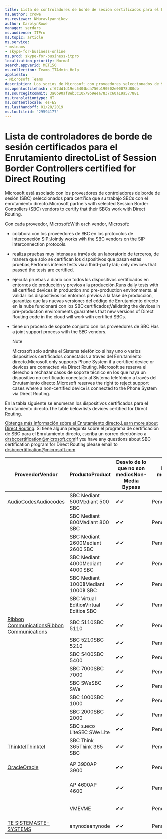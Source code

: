 ```yaml
---
title: Lista de controladores de borde de sesión certificados para el Enrutamiento directo
ms.author: crowe
ms.reviewer: NMuravlyannikov
author: CarolynRowe
manager: serdars
ms.audience: ITPro
ms.topic: article
ms.service:
- msteams
- skype-for-business-online
ms.prod: skype-for-business-itpro
localization_priority: Normal
search.appverid: MET150
ms.collection: Teams_ITAdmin_Help
appliesto:
- Microsoft Teams
description: Los socios de Microsoft con proveedores seleccionados de SBC certifica sus SBCs funcionan con el enrutamiento directo.
ms.openlocfilehash: cf62dd1d19ec5404bda756b190502e00078d80db
ms.sourcegitcommit: 3a0b90af8eb3c10579b9eea7837c60a19a577881
ms.translationtype: MT
ms.contentlocale: es-ES
ms.lasthandoff: 01/28/2019
ms.locfileid: "29594177"
---
```

# <a name="list-of-session-border-controllers-certified-for-direct-routing"></a><span data-ttu-id="1db28-103">Lista de controladores de borde de sesión certificados para el Enrutamiento directo</span><span class="sxs-lookup"><span data-stu-id="1db28-103">List of Session Border Controllers certified for Direct Routing</span></span>

<span data-ttu-id="1db28-104">Microsoft está asociado con los proveedores de controladores de borde de sesión (SBC) seleccionados para certifica que su trabajo SBCs con el enrutamiento directo.</span><span class="sxs-lookup"><span data-stu-id="1db28-104">Microsoft partners with selected Session Border Controllers (SBC) vendors to certify that their SBCs work with Direct Routing.</span></span> 

<span data-ttu-id="1db28-105">Con cada proveedor, Microsoft:</span><span class="sxs-lookup"><span data-stu-id="1db28-105">With each vendor, Microsoft:</span></span> 

- <span data-ttu-id="1db28-106">colabora con los proveedores de SBC en los protocolos de interconexión SIP;</span><span class="sxs-lookup"><span data-stu-id="1db28-106">Jointly works with the SBC vendors on the SIP interconnection protocols.</span></span>
- <span data-ttu-id="1db28-107">realiza pruebas muy intensas a través de un laboratorio de terceros, de manera que solo se certifican los dispositivos que pasan estas pruebas;</span><span class="sxs-lookup"><span data-stu-id="1db28-107">Performs intense tests via a third-party lab; only devices that passed the tests are certified.</span></span> 
- <span data-ttu-id="1db28-108">ejecuta pruebas a diario con todos los dispositivos certificados en entornos de producción y previos a la producción.</span><span class="sxs-lookup"><span data-stu-id="1db28-108">Runs daily tests with all certified devices in production and pre-production environments.</span></span> <span data-ttu-id="1db28-109">al validar los dispositivos los entornos previos a la fase de producción, garantiza que las nuevas versiones del código de Enrutamiento directo en la nube funcionará con los SBC certificados;</span><span class="sxs-lookup"><span data-stu-id="1db28-109">Validating the devices in pre-production environments guarantees that new versions of Direct Routing code in the cloud will work with certified SBCs.</span></span> 
- <span data-ttu-id="1db28-110">tiene un proceso de soporte conjunto con los proveedores de SBC.</span><span class="sxs-lookup"><span data-stu-id="1db28-110">Has a joint support process with the SBC vendors.</span></span>


  > [!NOTE]
  > <span data-ttu-id="1db28-111">Microsoft solo admite el Sistema telefónico si hay uno o varios dispositivos certificados conectados a través del Enrutamiento directo.</span><span class="sxs-lookup"><span data-stu-id="1db28-111">Microsoft only supports Phone System if a certified device or devices are connected via Direct Routing.</span></span> <span data-ttu-id="1db28-112">Microsoft se reserva el derecho a rechazar casos de soporte técnico en los que haya un dispositivo no certificado conectado al Sistema telefónico a través del Enrutamiento directo.</span><span class="sxs-lookup"><span data-stu-id="1db28-112">Microsoft reserves the right to reject support cases where a non-certified device is connected to the Phone System via Direct Routing.</span></span> 

<span data-ttu-id="1db28-113">En la tabla siguiente se enumeran los dispositivos certificados para el Enrutamiento directo.</span><span class="sxs-lookup"><span data-stu-id="1db28-113">The table below lists devices certified for Direct Routing.</span></span> 

<span data-ttu-id="1db28-114">[Obtenga más información sobre el Enrutamiento directo](https://aka.ms/dr).</span><span class="sxs-lookup"><span data-stu-id="1db28-114">[Learn more about Direct Routing](https://aka.ms/dr).</span></span> <span data-ttu-id="1db28-115">Si tiene alguna pregunta sobre el programa de certificación de SBC para el Enrutamiento directo, escriba un correo electrónico a drsbccertification@microsoft.com</span><span class="sxs-lookup"><span data-stu-id="1db28-115">If you have any questions about SBC certification program for Direct Routing please email to drsbccertification@microsoft.com</span></span>


|                                                       <span data-ttu-id="1db28-116">Proveedor</span><span class="sxs-lookup"><span data-stu-id="1db28-116">Vendor</span></span>                                                        |       <span data-ttu-id="1db28-117">Producto</span><span class="sxs-lookup"><span data-stu-id="1db28-117">Product</span></span>       | <span data-ttu-id="1db28-118">Desvío de lo que no son medios</span><span class="sxs-lookup"><span data-stu-id="1db28-118">Non-Media Bypass</span></span> | <span data-ttu-id="1db28-119">Desvío de medios</span><span class="sxs-lookup"><span data-stu-id="1db28-119">Media Bypass</span></span> | <span data-ttu-id="1db28-120">Versión de software</span><span class="sxs-lookup"><span data-stu-id="1db28-120">Software Version</span></span> |
|---------------------------------------------------------------------------------------------------------------------|---------------------|------------------|--------------|------------------|
| [<span data-ttu-id="1db28-121">AudioCodes</span><span class="sxs-lookup"><span data-stu-id="1db28-121">Audiocodes</span></span>](https://www.audiocodes.com/solutions-products/products/products-for-microsoft-365/direct-routing-for-microsoft-teams) |   <span data-ttu-id="1db28-122">SBC Mediant 500</span><span class="sxs-lookup"><span data-stu-id="1db28-122">Mediant 500 SBC</span></span>   |     <span data-ttu-id="1db28-123">&#10004;</span><span class="sxs-lookup"><span data-stu-id="1db28-123">&#10004;</span></span>     |   <span data-ttu-id="1db28-124">Pendiente</span><span class="sxs-lookup"><span data-stu-id="1db28-124">Pending</span></span>    |  <span data-ttu-id="1db28-125">7.20A.200.055</span><span class="sxs-lookup"><span data-stu-id="1db28-125">7.20A.200.055</span></span>   |
|                                                                                                                     |   <span data-ttu-id="1db28-126">SBC Mediant 800</span><span class="sxs-lookup"><span data-stu-id="1db28-126">Mediant 800 SBC</span></span>   |     <span data-ttu-id="1db28-127">&#10004;</span><span class="sxs-lookup"><span data-stu-id="1db28-127">&#10004;</span></span>     |   <span data-ttu-id="1db28-128">Pendiente</span><span class="sxs-lookup"><span data-stu-id="1db28-128">Pending</span></span>    |  <span data-ttu-id="1db28-129">7.20A.200.055</span><span class="sxs-lookup"><span data-stu-id="1db28-129">7.20A.200.055</span></span>   |
|                                                                                                                     |  <span data-ttu-id="1db28-130">SBC Mediant 2600</span><span class="sxs-lookup"><span data-stu-id="1db28-130">Mediant 2600 SBC</span></span>   |     <span data-ttu-id="1db28-131">&#10004;</span><span class="sxs-lookup"><span data-stu-id="1db28-131">&#10004;</span></span>     |   <span data-ttu-id="1db28-132">Pendiente</span><span class="sxs-lookup"><span data-stu-id="1db28-132">Pending</span></span>    |  <span data-ttu-id="1db28-133">7.20A.200.055</span><span class="sxs-lookup"><span data-stu-id="1db28-133">7.20A.200.055</span></span>   |
|                                                                                                                     |  <span data-ttu-id="1db28-134">SBC Mediant 4000</span><span class="sxs-lookup"><span data-stu-id="1db28-134">Mediant 4000 SBC</span></span>   |     <span data-ttu-id="1db28-135">&#10004;</span><span class="sxs-lookup"><span data-stu-id="1db28-135">&#10004;</span></span>     |   <span data-ttu-id="1db28-136">Pendiente</span><span class="sxs-lookup"><span data-stu-id="1db28-136">Pending</span></span>    |  <span data-ttu-id="1db28-137">7.20A.200.055</span><span class="sxs-lookup"><span data-stu-id="1db28-137">7.20A.200.055</span></span>   |
|                                                                                                                     | <span data-ttu-id="1db28-138">SBC Mediant 1000B</span><span class="sxs-lookup"><span data-stu-id="1db28-138">Mediant 1000B  SBC</span></span>  |     <span data-ttu-id="1db28-139">&#10004;</span><span class="sxs-lookup"><span data-stu-id="1db28-139">&#10004;</span></span>     |   <span data-ttu-id="1db28-140">Pendiente</span><span class="sxs-lookup"><span data-stu-id="1db28-140">Pending</span></span>    |  <span data-ttu-id="1db28-141">7.20A.200.055</span><span class="sxs-lookup"><span data-stu-id="1db28-141">7.20A.200.055</span></span>   |
|                                                                                                                     | <span data-ttu-id="1db28-142">SBC Virtual Edition</span><span class="sxs-lookup"><span data-stu-id="1db28-142">Virtual Edition SBC</span></span> |     <span data-ttu-id="1db28-143">&#10004;</span><span class="sxs-lookup"><span data-stu-id="1db28-143">&#10004;</span></span>     |   <span data-ttu-id="1db28-144">Pendiente</span><span class="sxs-lookup"><span data-stu-id="1db28-144">Pending</span></span>    |  <span data-ttu-id="1db28-145">7.20A.200.055</span><span class="sxs-lookup"><span data-stu-id="1db28-145">7.20A.200.055</span></span>   |
|  [<span data-ttu-id="1db28-146">Ribbon Communications</span><span class="sxs-lookup"><span data-stu-id="1db28-146">Ribbon Communications</span></span>](https://ribboncommunications.com/solutions/enterprise-solutions/microsoft-skype-business)  |      <span data-ttu-id="1db28-147">SBC 5110</span><span class="sxs-lookup"><span data-stu-id="1db28-147">SBC 5110</span></span>       |     <span data-ttu-id="1db28-148">&#10004;</span><span class="sxs-lookup"><span data-stu-id="1db28-148">&#10004;</span></span>     |   <span data-ttu-id="1db28-149">Pendiente</span><span class="sxs-lookup"><span data-stu-id="1db28-149">Pending</span></span>    |       <span data-ttu-id="1db28-150">V6.2</span><span class="sxs-lookup"><span data-stu-id="1db28-150">V6.2</span></span>       |
|                                                                                                                     |      <span data-ttu-id="1db28-151">SBC 5210</span><span class="sxs-lookup"><span data-stu-id="1db28-151">SBC 5210</span></span>       |     <span data-ttu-id="1db28-152">&#10004;</span><span class="sxs-lookup"><span data-stu-id="1db28-152">&#10004;</span></span>     |   <span data-ttu-id="1db28-153">Pendiente</span><span class="sxs-lookup"><span data-stu-id="1db28-153">Pending</span></span>    |       <span data-ttu-id="1db28-154">V6.2</span><span class="sxs-lookup"><span data-stu-id="1db28-154">V6.2</span></span>       |
|                                                                                                                     |      <span data-ttu-id="1db28-155">SBC 5400</span><span class="sxs-lookup"><span data-stu-id="1db28-155">SBC 5400</span></span>       |     <span data-ttu-id="1db28-156">&#10004;</span><span class="sxs-lookup"><span data-stu-id="1db28-156">&#10004;</span></span>     |   <span data-ttu-id="1db28-157">Pendiente</span><span class="sxs-lookup"><span data-stu-id="1db28-157">Pending</span></span>    |       <span data-ttu-id="1db28-158">V6.2</span><span class="sxs-lookup"><span data-stu-id="1db28-158">V6.2</span></span>       |
|                                                                                                                     |      <span data-ttu-id="1db28-159">SBC 7000</span><span class="sxs-lookup"><span data-stu-id="1db28-159">SBC 7000</span></span>       |     <span data-ttu-id="1db28-160">&#10004;</span><span class="sxs-lookup"><span data-stu-id="1db28-160">&#10004;</span></span>     |   <span data-ttu-id="1db28-161">Pendiente</span><span class="sxs-lookup"><span data-stu-id="1db28-161">Pending</span></span>    |       <span data-ttu-id="1db28-162">V6.2</span><span class="sxs-lookup"><span data-stu-id="1db28-162">V6.2</span></span>       |
|                                                                                                                     |       <span data-ttu-id="1db28-163">SBC SWe</span><span class="sxs-lookup"><span data-stu-id="1db28-163">SBC SWe</span></span>       |     <span data-ttu-id="1db28-164">&#10004;</span><span class="sxs-lookup"><span data-stu-id="1db28-164">&#10004;</span></span>     |   <span data-ttu-id="1db28-165">Pendiente</span><span class="sxs-lookup"><span data-stu-id="1db28-165">Pending</span></span>    |       <span data-ttu-id="1db28-166">V6.2</span><span class="sxs-lookup"><span data-stu-id="1db28-166">V6.2</span></span>       |
|                                                                                                                     |      <span data-ttu-id="1db28-167">SBC 1000</span><span class="sxs-lookup"><span data-stu-id="1db28-167">SBC 1000</span></span>       |     <span data-ttu-id="1db28-168">&#10004;</span><span class="sxs-lookup"><span data-stu-id="1db28-168">&#10004;</span></span>     |   <span data-ttu-id="1db28-169">Pendiente</span><span class="sxs-lookup"><span data-stu-id="1db28-169">Pending</span></span>    |      <span data-ttu-id="1db28-170">V7.0.2</span><span class="sxs-lookup"><span data-stu-id="1db28-170">V7.0.2</span></span>      |
|                                                                                                                     |      <span data-ttu-id="1db28-171">SBC 2000</span><span class="sxs-lookup"><span data-stu-id="1db28-171">SBC 2000</span></span>       |     <span data-ttu-id="1db28-172">&#10004;</span><span class="sxs-lookup"><span data-stu-id="1db28-172">&#10004;</span></span>     |   <span data-ttu-id="1db28-173">Pendiente</span><span class="sxs-lookup"><span data-stu-id="1db28-173">Pending</span></span>    |      <span data-ttu-id="1db28-174">V7.0.2</span><span class="sxs-lookup"><span data-stu-id="1db28-174">V7.0.2</span></span>      |
|                                                                                                                     |    <span data-ttu-id="1db28-175">SBC sueco Lite</span><span class="sxs-lookup"><span data-stu-id="1db28-175">SBC SWe Lite</span></span>     |     <span data-ttu-id="1db28-176">&#10004;</span><span class="sxs-lookup"><span data-stu-id="1db28-176">&#10004;</span></span>     |   <span data-ttu-id="1db28-177">Pendiente</span><span class="sxs-lookup"><span data-stu-id="1db28-177">Pending</span></span>    |      <span data-ttu-id="1db28-178">V7.0.4</span><span class="sxs-lookup"><span data-stu-id="1db28-178">V7.0.4</span></span>      |
|                     [<span data-ttu-id="1db28-179">Thinktel</span><span class="sxs-lookup"><span data-stu-id="1db28-179">Thinktel</span></span>](https://www.thinktel.ca/services/think-365/think-365-overview/)                      |    <span data-ttu-id="1db28-180">SBC Think 365</span><span class="sxs-lookup"><span data-stu-id="1db28-180">Think 365 SBC</span></span>    |     <span data-ttu-id="1db28-181">&#10004;</span><span class="sxs-lookup"><span data-stu-id="1db28-181">&#10004;</span></span>     |   <span data-ttu-id="1db28-182">Pendiente</span><span class="sxs-lookup"><span data-stu-id="1db28-182">Pending</span></span>    |       <span data-ttu-id="1db28-183">V1.4</span><span class="sxs-lookup"><span data-stu-id="1db28-183">V1.4</span></span>       |
|                     [<span data-ttu-id="1db28-184">Oracle</span><span class="sxs-lookup"><span data-stu-id="1db28-184">Oracle</span></span>](https://www.oracle.com/industries/communications/products/session-border-controller/index.html)                      |    <span data-ttu-id="1db28-185">AP 3900</span><span class="sxs-lookup"><span data-stu-id="1db28-185">AP 3900</span></span>       |    <span data-ttu-id="1db28-186">&#10004;</span><span class="sxs-lookup"><span data-stu-id="1db28-186">&#10004;</span></span>     |   <span data-ttu-id="1db28-187">Pendiente</span><span class="sxs-lookup"><span data-stu-id="1db28-187">Pending</span></span>  |   <span data-ttu-id="1db28-188">GA ECZ8.1.0 MR-1 (compilación 145)</span><span class="sxs-lookup"><span data-stu-id="1db28-188">ECZ8.1.0 MR-1 GA (Build 145)</span></span>  |
|                                                                                                                     |      <span data-ttu-id="1db28-189">AP 4600</span><span class="sxs-lookup"><span data-stu-id="1db28-189">AP 4600</span></span>         |    <span data-ttu-id="1db28-190">&#10004;</span><span class="sxs-lookup"><span data-stu-id="1db28-190">&#10004;</span></span>   |   <span data-ttu-id="1db28-191">Pendiente</span><span class="sxs-lookup"><span data-stu-id="1db28-191">Pending</span></span>    |     <span data-ttu-id="1db28-192">GA ECZ8.1.0 MR-1 (compilación 145)</span><span class="sxs-lookup"><span data-stu-id="1db28-192">ECZ8.1.0 MR-1 GA (Build 145)</span></span>  |
|                                                                                                                     |      <span data-ttu-id="1db28-193">VME</span><span class="sxs-lookup"><span data-stu-id="1db28-193">VME</span></span>             |    <span data-ttu-id="1db28-194">&#10004;</span><span class="sxs-lookup"><span data-stu-id="1db28-194">&#10004;</span></span>    |   <span data-ttu-id="1db28-195">Pendiente</span><span class="sxs-lookup"><span data-stu-id="1db28-195">Pending</span></span>    |     <span data-ttu-id="1db28-196">GA ECZ8.1.0 MR-1 (compilación 145)</span><span class="sxs-lookup"><span data-stu-id="1db28-196">ECZ8.1.0 MR-1 GA (Build 145)</span></span>     |
|                     [<span data-ttu-id="1db28-197">TE SISTEMAS</span><span class="sxs-lookup"><span data-stu-id="1db28-197">TE-SYSTEMS</span></span>](https://www.anynode.de/anynode-and-microsoft-teams/)                               |     <span data-ttu-id="1db28-198">anynode</span><span class="sxs-lookup"><span data-stu-id="1db28-198">anynode</span></span>         |     <span data-ttu-id="1db28-199">&#10004;</span><span class="sxs-lookup"><span data-stu-id="1db28-199">&#10004;</span></span>   |   <span data-ttu-id="1db28-200">Pendiente</span><span class="sxs-lookup"><span data-stu-id="1db28-200">Pending</span></span>    |      <span data-ttu-id="1db28-201">V3.16.2</span><span class="sxs-lookup"><span data-stu-id="1db28-201">v3.16.2</span></span>      |
